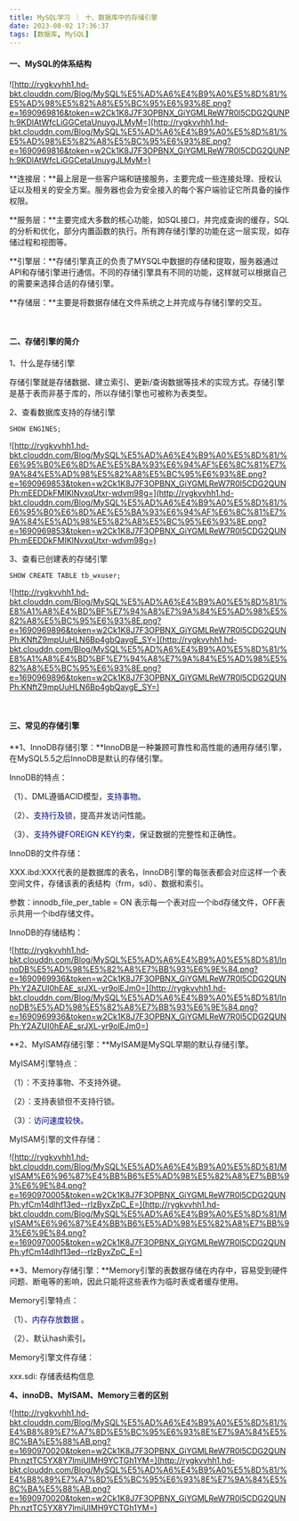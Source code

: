```yaml
---
title: MySQL学习 ｜ 十、数据库中的存储引擎
date: 2023-08-02 17:36:37
tags: [数据库, MySQL]
---
```

#### **一、MySQL的体系结构**‍

![http://rygkvvhh1.hd-bkt.clouddn.com/Blog/MySQL%E5%AD%A6%E4%B9%A0%E5%8D%81/%E5%AD%98%E5%82%A8%E5%BC%95%E6%93%8E.png?e=1690969816&token=w2Ck1K8J7F3OPBNX_GiYGMLReW7R0l5CDG2QUNPh:9KDlAtWfcLiGGCetaUnuygJLMyM=](http://rygkvvhh1.hd-bkt.clouddn.com/Blog/MySQL%E5%AD%A6%E4%B9%A0%E5%8D%81/%E5%AD%98%E5%82%A8%E5%BC%95%E6%93%8E.png?e=1690969816&token=w2Ck1K8J7F3OPBNX_GiYGMLReW7R0l5CDG2QUNPh:9KDlAtWfcLiGGCetaUnuygJLMyM=)

**连接层：**最上层是一些客户端和链接服务，主要完成一些连接处理、授权认证以及相关的安全方案。服务器也会为安全接入的每个客户端验证它所具备的操作权限。‍

**服务层：**主要完成大多数的核心功能，如SQL接口，并完成查询的缓存，SQL的分析和优化，部分内置函数的执行。所有跨存储引擎的功能在这一层实现，如存储过程和视图等。‍‍‍‍‍‍‍‍‍

**引擎层：**存储引擎真正的负责了MYSQL中数据的存储和提取，服务器通过API和存储引擎进行通信。不同的存储引擎具有不同的功能，这样就可以根据自己的需要来选择合适的存储引擎。‍

**存储层：**主要是将数据存储在文件系统之上并完成与存储引擎的交互。‍‍‍‍

  </br>

#### **二、存储引擎的简介**

1、什么是存储引擎‍‍‍

存储引擎就是存储数据、建立索引、更新/查询数据等技术的实现方式。存储引擎是基于表而非基于库的，所以存储引擎也可被称为表类型。‍‍‍‍

2、查看数据库支持的存储引擎‍‍

```
SHOW ENGINES;
```

![http://rygkvvhh1.hd-bkt.clouddn.com/Blog/MySQL%E5%AD%A6%E4%B9%A0%E5%8D%81/%E6%95%B0%E6%8D%AE%E5%BA%93%E6%94%AF%E6%8C%81%E7%9A%84%E5%AD%98%E5%82%A8%E5%BC%95%E6%93%8E.png?e=1690969853&token=w2Ck1K8J7F3OPBNX_GiYGMLReW7R0l5CDG2QUNPh:mEEDDkFMIKlNvxqUtxr-wdvm98g=](http://rygkvvhh1.hd-bkt.clouddn.com/Blog/MySQL%E5%AD%A6%E4%B9%A0%E5%8D%81/%E6%95%B0%E6%8D%AE%E5%BA%93%E6%94%AF%E6%8C%81%E7%9A%84%E5%AD%98%E5%82%A8%E5%BC%95%E6%93%8E.png?e=1690969853&token=w2Ck1K8J7F3OPBNX_GiYGMLReW7R0l5CDG2QUNPh:mEEDDkFMIKlNvxqUtxr-wdvm98g=)

3、查看已创建表的存储引擎‍

```
SHOW CREATE TABLE tb_wxuser;
```

![http://rygkvvhh1.hd-bkt.clouddn.com/Blog/MySQL%E5%AD%A6%E4%B9%A0%E5%8D%81/%E8%A1%A8%E4%BD%BF%E7%94%A8%E7%9A%84%E5%AD%98%E5%82%A8%E5%BC%95%E6%93%8E.png?e=1690969896&token=w2Ck1K8J7F3OPBNX_GiYGMLReW7R0l5CDG2QUNPh:KNftZ9mpUuHLN6Bp4gbQaygE_SY=](http://rygkvvhh1.hd-bkt.clouddn.com/Blog/MySQL%E5%AD%A6%E4%B9%A0%E5%8D%81/%E8%A1%A8%E4%BD%BF%E7%94%A8%E7%9A%84%E5%AD%98%E5%82%A8%E5%BC%95%E6%93%8E.png?e=1690969896&token=w2Ck1K8J7F3OPBNX_GiYGMLReW7R0l5CDG2QUNPh:KNftZ9mpUuHLN6Bp4gbQaygE_SY=)

</br>

#### **三、常见的存储引擎**

**1、InnoDB存储引擎：**InnoDB是一种兼顾可靠性和高性能的通用存储引擎，在MySQL5.5之后InnoDB是默认的存储引擎。

InnoDB的特点：

（1）、DML遵循ACID模型，<font color=navy>支持事物</font>。‍

（2）、<font color=navy>支持行及锁</font>，提高并发访问性能。‍‍‍‍

（3）、<font color=navy>支持外键FOREIGN KEY约束</font>，保证数据的完整性和正确性。‍‍‍

InnoDB的文件存储：

XXX.ibd:XXX代表的是数据库的表名，InnoDB引擎的每张表都会对应这样一个表空间文件，存储该表的表结构（frm，sdi）、数据和索引。‍‍‍

参数：innodb_file_per_table = ON 表示每一个表对应一个ibd存储文件，OFF表示共用一个ibd存储文件。‍‍‍‍‍‍‍‍‍‍‍‍‍‍‍‍‍‍‍

InnoDB的存储结构：

![http://rygkvvhh1.hd-bkt.clouddn.com/Blog/MySQL%E5%AD%A6%E4%B9%A0%E5%8D%81/InnoDB%E5%AD%98%E5%82%A8%E7%BB%93%E6%9E%84.png?e=1690969936&token=w2Ck1K8J7F3OPBNX_GiYGMLReW7R0l5CDG2QUNPh:Y2AZUI0hEAE_srJXL-yr9olEJm0=](http://rygkvvhh1.hd-bkt.clouddn.com/Blog/MySQL%E5%AD%A6%E4%B9%A0%E5%8D%81/InnoDB%E5%AD%98%E5%82%A8%E7%BB%93%E6%9E%84.png?e=1690969936&token=w2Ck1K8J7F3OPBNX_GiYGMLReW7R0l5CDG2QUNPh:Y2AZUI0hEAE_srJXL-yr9olEJm0=)

**2、MyISAM存储引擎：**MyISAM是MySQL早期的默认存储引擎。

MyISAM引擎特点：  

（1）：不支持事物、不支持外键。

（2）：支持表锁但不支持行锁。

（3）：<font color=navy>访问速度较快</font>。  

MyISAM引擎的文件存储：

![http://rygkvvhh1.hd-bkt.clouddn.com/Blog/MySQL%E5%AD%A6%E4%B9%A0%E5%8D%81/MyISAM%E6%96%87%E4%BB%B6%E5%AD%98%E5%82%A8%E7%BB%93%E6%9E%84.png?e=1690970005&token=w2Ck1K8J7F3OPBNX_GiYGMLReW7R0l5CDG2QUNPh:yfCm14dlhf13ed--rIzByxZpC_E=](http://rygkvvhh1.hd-bkt.clouddn.com/Blog/MySQL%E5%AD%A6%E4%B9%A0%E5%8D%81/MyISAM%E6%96%87%E4%BB%B6%E5%AD%98%E5%82%A8%E7%BB%93%E6%9E%84.png?e=1690970005&token=w2Ck1K8J7F3OPBNX_GiYGMLReW7R0l5CDG2QUNPh:yfCm14dlhf13ed--rIzByxZpC_E=)

**3、Memory存储引擎：**Memory引擎的表数据存储在内存中，容易受到硬件问题、断电等的影响，因此只能将这些表作为临时表或者缓存使用。

Memory引擎特点：

（1）、<font color=navy>内存存放数据</font> 。

（2）、默认hash索引。

Memory引擎文件存储：

xxx.sdi: 存储表结构信息

**4、innoDB、MyISAM、Memory三者的区别**

![http://rygkvvhh1.hd-bkt.clouddn.com/Blog/MySQL%E5%AD%A6%E4%B9%A0%E5%8D%81/%E4%B8%89%E7%A7%8D%E5%BC%95%E6%93%8E%E7%9A%84%E5%8C%BA%E5%88%AB.png?e=1690970020&token=w2Ck1K8J7F3OPBNX_GiYGMLReW7R0l5CDG2QUNPh:nztTC5YX8Y7lmiUlMH9YCTGh1YM=](http://rygkvvhh1.hd-bkt.clouddn.com/Blog/MySQL%E5%AD%A6%E4%B9%A0%E5%8D%81/%E4%B8%89%E7%A7%8D%E5%BC%95%E6%93%8E%E7%9A%84%E5%8C%BA%E5%88%AB.png?e=1690970020&token=w2Ck1K8J7F3OPBNX_GiYGMLReW7R0l5CDG2QUNPh:nztTC5YX8Y7lmiUlMH9YCTGh1YM=)
